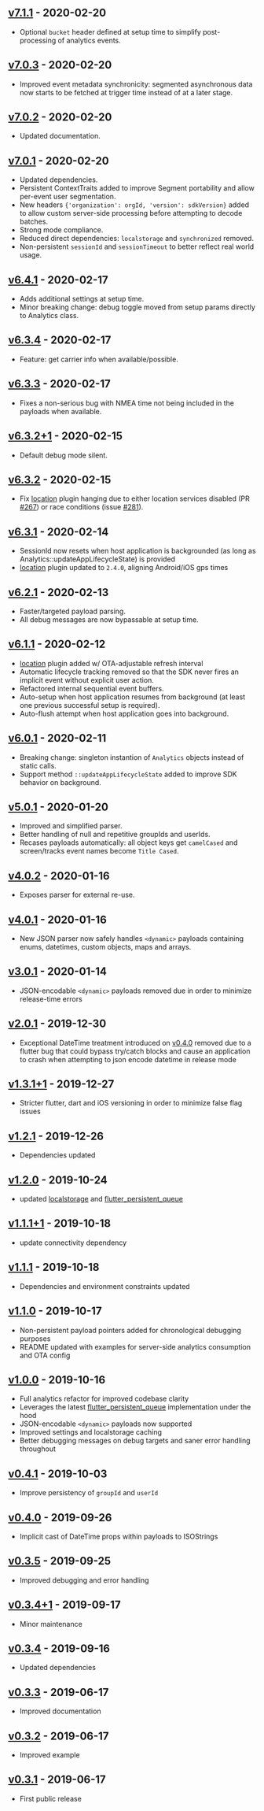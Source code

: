 ## [v7.1.1](https://github.com/oakromulo/flutter_analytics/tree/v7.1.1) - 2020-02-20

- Optional `bucket` header defined at setup time to simplify post-processing of analytics events.

## [v7.0.3](https://github.com/oakromulo/flutter_analytics/tree/v7.0.3) - 2020-02-20

- Improved event metadata synchronicity: segmented asynchronous data now starts to be fetched at
  trigger time instead of at a later stage.

## [v7.0.2](https://github.com/oakromulo/flutter_analytics/tree/v7.0.2) - 2020-02-20

- Updated documentation.

## [v7.0.1](https://github.com/oakromulo/flutter_analytics/tree/v7.0.1) - 2020-02-20

- Updated dependencies.
- Persistent ContextTraits added to improve Segment portability and allow per-event user
  segmentation.
- New headers `{'organization': orgId, 'version': sdkVersion}` added to allow custom server-side
  processing before attempting to decode batches.
- Strong mode compliance.
- Reduced direct dependencies: `localstorage` and `synchronized` removed.
- Non-persistent `sessionId` and `sessionTimeout` to better reflect real world usage.

## [v6.4.1](https://github.com/oakromulo/flutter_analytics/tree/v6.4.1) - 2020-02-17

- Adds additional settings at setup time.
- Minor breaking change: debug toggle moved from setup params directly to Analytics class.

## [v6.3.4](https://github.com/oakromulo/flutter_analytics/tree/v6.3.4) - 2020-02-17

- Feature: get carrier info when available/possible.

## [v6.3.3](https://github.com/oakromulo/flutter_analytics/tree/v6.3.3) - 2020-02-17

- Fixes a non-serious bug with NMEA time not being included in the payloads when available.

## [v6.3.2+1](https://github.com/oakromulo/flutter_analytics/tree/v6.3.2+1) - 2020-02-15

- Default debug mode silent.

## [v6.3.2](https://github.com/oakromulo/flutter_analytics/tree/v6.3.2) - 2020-02-15

- Fix [location](https://pub.dev/packages/location) plugin hanging due to either location services
  disabled (PR [#267](https://github.com/Lyokone/flutterlocation/pull/267)) or race conditions
  (issue [#281](https://github.com/Lyokone/flutterlocation/issues/281)).

## [v6.3.1](https://github.com/oakromulo/flutter_analytics/tree/v6.3.1) - 2020-02-14

- SessionId now resets when host application is backgrounded (as long as
  Analytics::updateAppLifecycleState) is provided
- [location](https://pub.dev/packages/location) plugin updated to `2.4.0`, aligning Android/iOS gps
  times

## [v6.2.1](https://github.com/oakromulo/flutter_analytics/tree/v6.2.1) - 2020-02-13

- Faster/targeted payload parsing.
- All debug messages are now bypassable at setup time.

## [v6.1.1](https://github.com/oakromulo/flutter_analytics/tree/v6.1.1) - 2020-02-12

- [location](https://pub.dev/packages/location) plugin added w/ OTA-adjustable refresh interval
- Automatic lifecycle tracking removed so that the SDK never fires an implicit event without
  explicit user action.
- Refactored internal sequential event buffers.
- Auto-setup when host application resumes from background (at least one previous successful setup
  is required).
- Auto-flush attempt when host application goes into background.

## [v6.0.1](https://github.com/oakromulo/flutter_analytics/tree/v6.0.1) - 2020-02-11

- Breaking change: singleton instantion of `Analytics` objects instead of static calls.
- Support method `::updateAppLifecycleState` added to improve SDK behavior on background.

## [v5.0.1](https://github.com/oakromulo/flutter_analytics/tree/v5.0.1) - 2020-01-20

- Improved and simplified parser.
- Better handling of null and repetitive groupIds and userIds.
- Recases payloads automatically: all object keys get `camelCased` and screen/tracks event names
  become `Title Cased`.

## [v4.0.2](https://github.com/oakromulo/flutter_analytics/tree/v4.0.2) - 2020-01-16

- Exposes parser for external re-use.

## [v4.0.1](https://github.com/oakromulo/flutter_analytics/tree/v4.0.1) - 2020-01-16

- New JSON parser now safely handles `<dynamic>` payloads containing enums, datetimes, custom
  objects, maps and arrays.

## [v3.0.1](https://github.com/oakromulo/flutter_analytics/tree/v3.0.1) - 2020-01-14

- JSON-encodable `<dynamic>` payloads removed due in order to minimize release-time errors

## [v2.0.1](https://github.com/oakromulo/flutter_analytics/tree/v2.0.1) - 2019-12-30

- Exceptional DateTime treatment introduced on
  [v0.4.0](https://github.com/oakromulo/flutter_analytics/tree/v0.4.1) removed due to a flutter bug
  that could bypass try/catch blocks and cause an application to crash when attempting to json
  encode datetime in release mode

## [v1.3.1+1](https://github.com/oakromulo/flutter_analytics/tree/v1.3.1) - 2019-12-27

- Stricter flutter, dart and iOS versioning in order to minimize false flag issues

## [v1.2.1](https://github.com/oakromulo/flutter_analytics/tree/v1.2.1) - 2019-12-26

- Dependencies updated

## [v1.2.0](https://github.com/oakromulo/flutter_analytics/tree/v1.2.0) - 2019-10-24

- updated [localstorage](https://pub.dev/packages/localstorage) and
  [flutter_persistent_queue](https://pub.dev/packages/flutter_persistent_queue)

## [v1.1.1+1](https://github.com/oakromulo/flutter_analytics/tree/v1.1.1+1) - 2019-10-18

- update connectivity dependency

## [v1.1.1](https://github.com/oakromulo/flutter_analytics/tree/v1.1.1) - 2019-10-18

- Dependencies and environment constraints updated

## [v1.1.0](https://github.com/oakromulo/flutter_analytics/tree/v1.1.0) - 2019-10-17

- Non-persistent payload pointers added for chronological debugging purposes
- README updated with examples for server-side analytics consumption and OTA config

## [v1.0.0](https://github.com/oakromulo/flutter_analytics/tree/v1.0.0) - 2019-10-16

- Full analytics refactor for improved codebase clarity
- Leverages the latest [flutter_persistent_queue](https://pub.dev/packages/flutter_persistent_queue)
  implementation under the hood
- JSON-encodable `<dynamic>` payloads now supported
- Improved settings and localstorage caching
- Better debugging messages on debug targets and saner error handling throughout

## [v0.4.1](https://github.com/oakromulo/flutter_analytics/tree/v0.4.1) - 2019-10-03

- Improve persistency of `groupId` and `userId`

## [v0.4.0](https://github.com/oakromulo/flutter_analytics/tree/v0.4.0) - 2019-09-26

- Implicit cast of DateTime props within payloads to ISOStrings

## [v0.3.5](https://github.com/oakromulo/flutter_analytics/tree/v0.3.5) - 2019-09-25

- Improved debugging and error handling

## [v0.3.4+1](https://github.com/oakromulo/flutter_analytics/tree/v0.3.4+1) - 2019-09-17

- Minor maintenance

## [v0.3.4](https://github.com/oakromulo/flutter_analytics/tree/v0.3.4) - 2019-09-16

- Updated dependencies

## [v0.3.3](https://github.com/oakromulo/flutter_analytics/tree/v0.3.3) - 2019-06-17

- Improved documentation

## [v0.3.2](https://github.com/oakromulo/flutter_analytics/tree/v0.3.2) - 2019-06-17

- Improved example

## [v0.3.1](https://github.com/oakromulo/flutter_analytics/tree/v0.3.1) - 2019-06-17

- First public release

